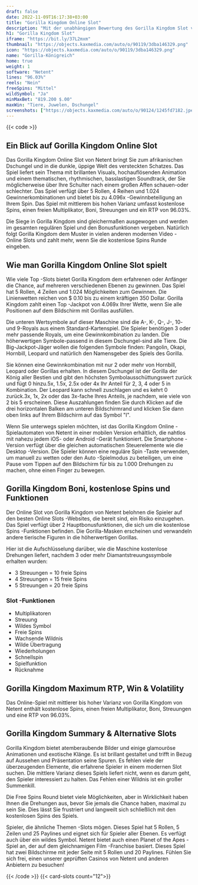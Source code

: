 ```yaml
---
draft: false
date: 2022-11-09T16:17:38+03:00
title: "Gorilla Kingdom Online Slot"
description: "Mit der unabhängigen Bewertung des Gorilla Kingdom Slot von Netent können Sie hier kostenlos oder echtes Geld spielen und hier einen Bonus erhalten!"
h1: "Gorilla Kingdom Slot"
iframe: "https://bit.ly/37L2mxm"
thumbnail: "https://objects.kaxmedia.com/auto/o/90119/3dba146329.png"
icon: "https://objects.kaxmedia.com/auto/o/90119/3dba146329.png"
name: "Gorilla-Königreich"
home: true
weight: 1
software: "Netent"
lines: "96.03%"
reels: "Nein"
freeSpins: "Mittel"
wildSymbol: "Ja"
minMaxBet: "819.200 $.00"
maxWin: "Tiere, Juwelen, Dschungel"
screenshots: ["https://objects.kaxmedia.com/auto/o/90124/1245fd7182.jpeg"]
---
```


{{< code >}}<h2>Ein Blick auf Gorilla Kingdom Online Slot</h2><p>Das Gorilla Kingdom Online Slot von Netent bringt Sie zum afrikanischen Dschungel und in die dunkle, üppige Welt des versteckten Schatzes. Das Spiel liefert sein Thema mit brillanten Visuals, hochauflösenden Animation und einem thematischen, rhythmischen, basslastigen Soundtrack, der Sie möglicherweise über Ihre Schulter nach einem großen Affen schauen-oder schlechter. Das Spiel verfügt über 5 Rollen, 4 Reihen und 1.024 Gewinnerkombinationen und bietet bis zu 4.096x -Gewinnbeteiligung an Ihrem Spin. Das Spiel mit mittlerem bis hohen Varianz umfasst kostenlose Spins, einen freien Multiplikator, Boni, Streuungen und ein RTP von 96.03%.</p><p> Die Siege in Gorilla Kingdom sind gleichermaßen ausgewogen und werden im gesamten regulären Spiel und den Bonusfunktionen vergeben. Natürlich folgt Gorilla Kingdom dem Muster in vielen anderen modernen Video -Online Slots und zahlt mehr, wenn Sie die kostenlose Spins Runde eingeben.</p><h2>Wie man Gorilla Kingdom Online Slot spielt</h2><p>Wie viele Top -Slots bietet Gorilla Kingdom dem erfahrenen oder Anfänger die Chance, auf mehreren verschiedenen Ebenen zu gewinnen. Das Spiel hat 5 Rollen, 4 Zeilen und 1.024 Möglichkeiten zum Gewinnen. Die Linienwetten reichen von $ 0.10 bis zu einem kräftigen 350 Dollar. Gorilla Kingdom zahlt einen Top -Jackpot von 4.069x Ihrer Wette, wenn Sie alle Positionen auf dem Bildschirm mit Gorillas ausfüllen.</p><p>Die unteren Wertsymbole auf dieser Maschine sind die A-, K-, Q-, J-, 10- und 9-Royals aus einem Standard-Kartenspiel. Die Spieler benötigen 3 oder mehr passende Royals, um eine Gewinnkombination zu landen. Die höherwertigen Symbole-passend in diesem Dschungel-sind alle Tiere. Die Big-Jackpot-Jäger wollen die folgenden Symbole finden: Pangolin, Okapi, Hornbill, Leopard und natürlich den Namensgeber des Spiels des Gorilla.</p><p>Sie können eine Gewinnkombination mit nur 2 oder mehr von Hornbill, Leopard oder Gorillas erhalten. In diesem Dschungel ist der Gorilla der König aller Bestien und gibt den höchsten Symbolausschüttungswert zurück und fügt 0 hinzu.5x, 1.5x, 2.5x oder 4x Ihr Anteil für 2, 3, 4 oder 5 in Kombination. Der Leopard kann schnell zuschlagen und es kehrt 0 zurück.3x, 1x, 2x oder das 3x-fache Ihres Anteils, je nachdem, wie viele von 2 bis 5 erscheinen. Diese Auszahlungen finden Sie durch Klicken auf die drei horizontalen Balken am unteren Bildschirmrand und klicken Sie dann oben links auf Ihrem Bildschirm auf das Symbol "I".</p><p>Wenn Sie unterwegs spielen möchten, ist das Gorilla Kingdom Online -Spielautomaten von Netent in einer mobilen Version erhältlich, die nahtlos mit nahezu jedem iOS- oder Android -Gerät funktioniert. Die Smartphone -Version verfügt über die gleichen automatischen Steuerelemente wie die Desktop -Version. Die Spieler können eine reguläre Spin -Taste verwenden, um manuell zu wetten oder den Auto -Spielmodus zu beteiligen, um eine Pause vom Tippen auf den Bildschirm für bis zu 1.000 Drehungen zu machen, ohne einen Finger zu bewegen.</p><h2> Gorilla Kingdom Boni, kostenlose Spins und Funktionen</h2><p> Der Online Slot von Gorilla Kingdom von Netent belohnen die Spieler auf den besten Online Slots -Websites, die bereit sind, ein Risiko einzugehen. Das Spiel verfügt über 2 Hauptbonusfunktionen, die sich um die kostenlose Spins -Funktionen befinden. Die Gorilla-Masken erscheinen und verwandeln andere tierische Figuren in die höherwertigen Gorillas.</p><p>Hier ist die Aufschlüsselung darüber, wie die Maschine kostenlose Drehungen liefert, nachdem 3 oder mehr Diamantstreuungssymbole erhalten wurden:</p><ul><li>3 Streuungen = 10 freie Spins</li><li>4 Streuungen = 15 freie Spins</li><li>5 Streuungen = 20 freie Spins</li></ul><h3>
Slot -Funktionen</h3><ul>
<li></span>
Multiplikatoren</li>
<li></span>
Streuung</li>
<li></span>
Wildes Symbol</li>
<li></span>
Freie Spins</li>
<li></span>
Wachsende Wildnis</li>
<li></span>
Wilde Übertragung</li>
<li></span>
Wiederholungen</li>
<li></span>
Schnellspin</li>
<li></span>
Spielfunktion</li>
<li></span>
Rücknahme</li></ul><h2> Gorilla Kingdom Maximum RTP, Win & Volatility</h2><p> Das Online-Spiel mit mittlerer bis hoher Varianz von Gorilla Kingdom von Netent enthält kostenlose Spins, einen freien Multiplikator, Boni, Streuungen und eine RTP von 96.03%.</p><h2> Gorilla Kingdom Summary & Alternative Slots</h2><p>Gorilla Kingdom bietet atemberaubende Bilder und einige glamouröse Animationen und exotische Klänge. Es ist brillant gestaltet und trifft in Bezug auf Aussehen und Präsentation seine Spuren. Es fehlen viele der überzeugenden Elemente, die erfahrene Spieler in einem modernen Slot suchen. Die mittlere Varianz dieses Spiels liefert nicht, wenn es darum geht, den Spieler interessiert zu halten. Das Fehlen einer Wildnis ist ein großer Summenkill.</p><p>Die Free Spins Round bietet viele Möglichkeiten, aber in Wirklichkeit haben Ihnen die Drehungen aus, bevor Sie jemals die Chance haben, maximal zu sein Sie. Dies lässt Sie frustriert und langweilt sich schließlich mit den kostenlosen Spins des Spiels.</p><p> Spieler, die ähnliche Themen -Slots mögen. Dieses Spiel hat 5 Rollen, 5 Zeilen und 25 Paylines und eignet sich für Spieler aller Ebenen. Es verfügt auch über ein wildes Symbol. Netent bietet auch einen Planet of the Apes -Spiel an, der auf dem gleichnamigen Film -Franchise basiert. Dieses Spiel hat zwei Bildschirme mit jeder Seite mit 5 Rollen und 20 Paylines. Fühlen Sie sich frei, einen unserer geprüften Casinos von Netent und anderen Anbietern zu besuchen!</p>{{< /code >}}
{{< card-slots count="12">}}